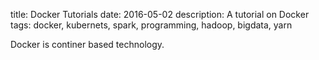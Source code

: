 title: Docker Tutorials
date: 2016-05-02
description: A tutorial on Docker
tags: docker, kubernets, spark, programming, hadoop, bigdata, yarn

Docker is continer based technology.



